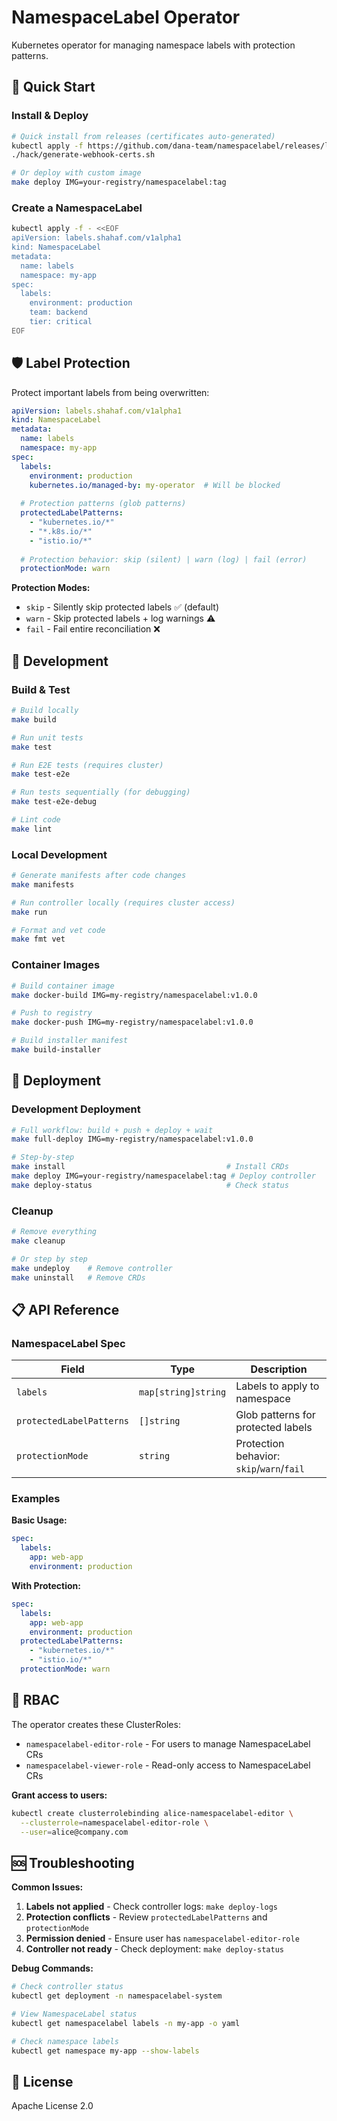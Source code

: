 # NamespaceLabel Operator

Kubernetes operator for managing namespace labels with protection patterns.

## 🚀 Quick Start

### Install & Deploy

```bash
# Quick install from releases (certificates auto-generated)
kubectl apply -f https://github.com/dana-team/namespacelabel/releases/latest/download/install.yaml
./hack/generate-webhook-certs.sh

# Or deploy with custom image
make deploy IMG=your-registry/namespacelabel:tag
```

### Create a NamespaceLabel
```bash
kubectl apply -f - <<EOF
apiVersion: labels.shahaf.com/v1alpha1
kind: NamespaceLabel
metadata:
  name: labels
  namespace: my-app
spec:
  labels:
    environment: production
    team: backend
    tier: critical
EOF
```

## 🛡️ Label Protection

Protect important labels from being overwritten:

```yaml
apiVersion: labels.shahaf.com/v1alpha1
kind: NamespaceLabel
metadata:
  name: labels
  namespace: my-app
spec:
  labels:
    environment: production
    kubernetes.io/managed-by: my-operator  # Will be blocked
  
  # Protection patterns (glob patterns)
  protectedLabelPatterns:
    - "kubernetes.io/*"
    - "*.k8s.io/*"
    - "istio.io/*"
  
  # Protection behavior: skip (silent) | warn (log) | fail (error)
  protectionMode: warn
```

**Protection Modes:**
- `skip` - Silently skip protected labels ✅ (default)
- `warn` - Skip protected labels + log warnings ⚠️
- `fail` - Fail entire reconciliation ❌

## 🔧 Development

### Build & Test
```bash
# Build locally
make build

# Run unit tests
make test

# Run E2E tests (requires cluster)
make test-e2e

# Run tests sequentially (for debugging)
make test-e2e-debug

# Lint code
make lint
```

### Local Development
```bash
# Generate manifests after code changes
make manifests

# Run controller locally (requires cluster access)
make run

# Format and vet code
make fmt vet
```

### Container Images
```bash
# Build container image
make docker-build IMG=my-registry/namespacelabel:v1.0.0

# Push to registry
make docker-push IMG=my-registry/namespacelabel:v1.0.0

# Build installer manifest
make build-installer
```

## 🚢 Deployment

### Development Deployment
```bash
# Full workflow: build + push + deploy + wait
make full-deploy IMG=my-registry/namespacelabel:v1.0.0

# Step-by-step
make install                                    # Install CRDs
make deploy IMG=your-registry/namespacelabel:tag # Deploy controller
make deploy-status                              # Check status
```

### Cleanup
```bash
# Remove everything
make cleanup

# Or step by step
make undeploy    # Remove controller
make uninstall   # Remove CRDs
```

## 📋 API Reference

### NamespaceLabel Spec

| Field | Type | Description |
|-------|------|-------------|
| `labels` | `map[string]string` | Labels to apply to namespace |
| `protectedLabelPatterns` | `[]string` | Glob patterns for protected labels |
| `protectionMode` | `string` | Protection behavior: `skip`/`warn`/`fail` |

### Examples

**Basic Usage:**
```yaml
spec:
  labels:
    app: web-app
    environment: production
```

**With Protection:**
```yaml
spec:
  labels:
    app: web-app
    environment: production
  protectedLabelPatterns:
    - "kubernetes.io/*"
    - "istio.io/*"
  protectionMode: warn
```

## 🔐 RBAC

The operator creates these ClusterRoles:

- `namespacelabel-editor-role` - For users to manage NamespaceLabel CRs
- `namespacelabel-viewer-role` - Read-only access to NamespaceLabel CRs

**Grant access to users:**
```bash
kubectl create clusterrolebinding alice-namespacelabel-editor \
  --clusterrole=namespacelabel-editor-role \
  --user=alice@company.com
```

## 🆘 Troubleshooting

**Common Issues:**

1. **Labels not applied** - Check controller logs: `make deploy-logs`
2. **Protection conflicts** - Review `protectedLabelPatterns` and `protectionMode`
3. **Permission denied** - Ensure user has `namespacelabel-editor-role`
4. **Controller not ready** - Check deployment: `make deploy-status`

**Debug Commands:**
```bash
# Check controller status
kubectl get deployment -n namespacelabel-system

# View NamespaceLabel status  
kubectl get namespacelabel labels -n my-app -o yaml

# Check namespace labels
kubectl get namespace my-app --show-labels
```

## 📄 License

Apache License 2.0


